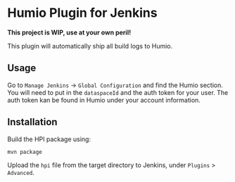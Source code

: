 # Humio Plugin for Jenkins

**This project is WIP, use at your own peril!**

This plugin will automatically ship all build logs to Humio.

## Usage

Go to `Manage Jenkins` -> `Global Configuration` and find the Humio section.
You will need to put in the `dataspaceId` and the auth token for your user.
The auth token kan be found in Humio under your account information.

## Installation

Build the HPI package using:

```shell
mvn package
```

Upload the `hpi` file from the target directory to Jenkins,
under `Plugins` > `Advanced`.
